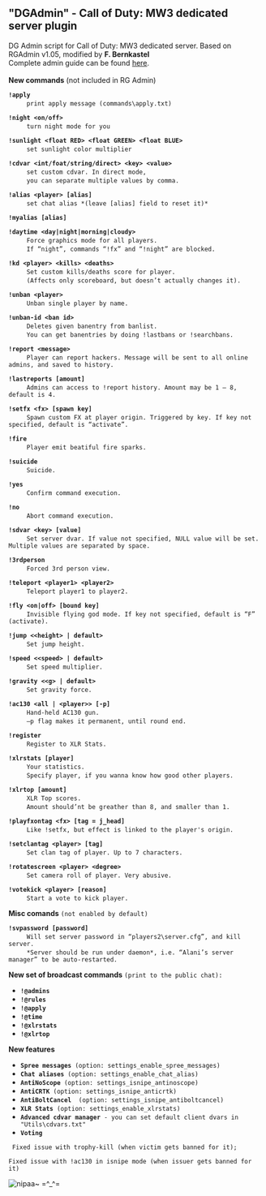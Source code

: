 ## "DGAdmin" - Call of Duty: MW3 dedicated server plugin
DG Admin script for Call of Duty: MW3 dedicated server. Based on RGAdmin v1.05, modified by **F. Bernkastel**<br>
Complete admin guide can be found [here](https://drive.google.com/file/d/0B4OfimTH0gRhdGxoSHBJY194UWs/view?usp=sharing).<br><br>
**New commands** (not included in RG Admin)

**`!apply`**<br>
`　　　print apply message (commands\apply.txt)`
        
**`!night <on/off>`**<br>
`　　　turn night mode for you`

**`!sunlight <float RED> <float GREEN> <float BLUE>`**<br>
`　　　set sunlight color multiplier`

**`!cdvar <int/foat/string/direct> <key> <value>`**<br>
`　　　set custom cdvar. In direct mode, `<br>
`　　　you can separate multiple values by comma.`

**`!alias <player> [alias]`**<br>
`　　　set chat alias *(leave [alias] field to reset it)*`

**`!myalias [alias]`**<br>

**`!daytime <day|night|morning|cloudy>`**<br>
`　　　Force graphics mode for all players. `<br>
`　　　If “night”, commands “!fx” and “!night” are blocked.`

**`!kd <player> <kills> <deaths>`**<br>
`　　　Set custom kills/deaths score for player. `<br>
`　　　(Affects only scoreboard, but doesn’t actually changes it).`

**`!unban <player>`**<br>
`　　　Unban single player by name.`

**`!unban-id <ban id>`**<br>
`　　　Deletes given banentry from banlist.`<br>
`　　　You can get banentries by doing !lastbans or !searchbans.`

**`!report <message>`**<br>
`　　　Player can report hackers. Message will be sent to all online admins, and saved to history.`

**`!lastreports [amount]`**<br>
`　　　Admins can access to !report history. Amount may be 1 – 8, default is 4.`

**`!setfx <fx> [spawn key]`**<br>
`　　　Spawn custom FX at player origin. Triggered by key. If key not specified, default is “activate”.`

**`!fire`**<br>
`　　　Player emit beatiful fire sparks. `

**`!suicide`**<br>
`　　　Suicide.`

**`!yes`**<br>
`　　　Confirm command execution.`

**`!no`**<br>
`　　　Abort command execution.`

**`!sdvar <key> [value]`**<br>
`　　　Set server dvar. If value not specified, NULL value will be set. `
`　　　Multiple values are separated by space.`

**`!3rdperson`**<br>
`　　　Forced 3rd person view.`

**`!teleport <player1> <player2>`**<br>
`　　　Teleport player1 to player2.`

**`!fly <on|off> [bound key]`**<br>
`　　　Invisible flying god mode. If key not specified, default is “F” (activate).`

**`!jump <<height> | default>`**<br>
`　　　Set jump height.`

**`!speed <<speed> | default>`**<br>
`　　　Set speed multiplier.`

**`!gravity <<g> | default>`**<br>
`　　　Set gravity force.`

**`!ac130 <all | <player>> [-p]`**<br>
`　　　Hand-held AC130 gun. `<br>
`　　　–p flag makes it permanent, until round end.`

**`!register`**<br>
`　　　Register to XLR Stats.`

**`!xlrstats [player]`**<br>
`　　　Your statistics. `<br>
`　　　Specify player, if you wanna know how good other players.`

**`!xlrtop [amount]`**<br>
`　　　XLR Top scores. `<br>
`　　　Amount should’nt be greather than 8, and smaller than 1.`

**`!playfxontag <fx> [tag = j_head]`**<br>
`　　　Like !setfx, but effect is linked to the player's origin.`

**`!setclantag <player> [tag]`**<br>
`　　　Set clan tag of player. Up to 7 characters.`

**`!rotatescreen <player> <degree>`**<br>
`　　　Set camera roll of player. Very abusive.`

**`!votekick <player> [reason]`**<br>
`　　　Start a vote to kick player.`

**Misc comands** `(not enabled by default)`

**`!svpassword [password]`**<br>
`　　　Will set server password in “players2\server.cfg”, and kill server.`<br>
`　　　*Server should be run under daemon*, i.e. “Alani’s server manager” to be auto-restarted.`

**New set of broadcast commands** `(print to the public chat):`
  - **`!@admins`**
  - **`!@rules`**
  - **`!@apply`**
  - **`!@time`**
  - **`!@xlrstats`**
  - **`!@xlrtop`**


**New features**
 - **`Spree messages`**` (option: settings_enable_spree_messages)`
 - **`Chat aliases`**` (option: settings_enable_chat_alias)`
 - **`AntiNoScope`**` (option: settings_isnipe_antinoscope)`
 - **`AntiCRTK`**` (option: settings_isnipe_anticrtk)`
 - **`AntiBoltCancel`**`  (option: settings_isnipe_antiboltcancel)`
 - **`XLR Stats`**` (option: settings_enable_xlrstats)`
 - **`Advanced cdvar manager`**` - you can set default client dvars in "Utils\cdvars.txt"`
 - **`Voting`**

` Fixed issue with trophy-kill (when victim gets banned for it);`

 `Fixed issue with !ac130 in isnipe mode (when issuer gets banned for it)`

![nipaa~ =^_^=](http://anime.net.kg/uploads/pictures/Furude.Rika.low.1153817.png)
